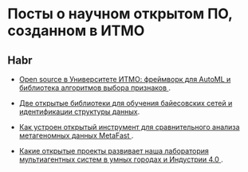 # Посты о научном открытом ПО, созданном в ИТМО

## Habr

- [Open source в Университете ИТМО: фреймворк для AutoML и библиотека алгоритмов выбора признаков
](https://habr.com/ru/company/spbifmo/blog/566466/).
  

- [Две открытые библиотеки для обучения байесовских сетей и идентификации структуры данных](https://habr.com/ru/company/spbifmo/blog/566842/).
  

- [Как устроен открытый инструмент для сравнительного анализа метагеномных данных MetaFast
](https://habr.com/ru/company/spbifmo/blog/568338/).
  

- [Какие открытые проекты развивает наша лаборатория мультиагентных систем в умных городах и Индустрии 4.0
](https://habr.com/ru/company/spbifmo/blog/572186/).